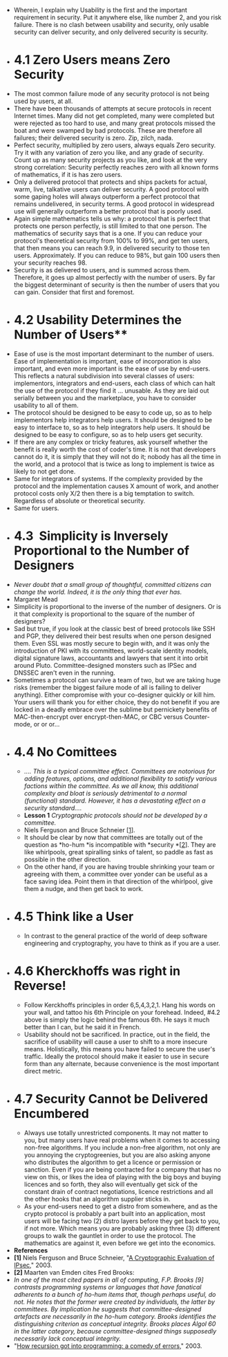 - Wherein, I explain why Usability is the first and the important requirement in security. Put it anywhere else, like number 2, and you risk failure. There is no clash between usability and security, only usable security can deliver security, and only delivered security is security.
- # 4.1 Zero Users means Zero Security
- The most common failure mode of any security protocol is not being used by users, at all.
- There have been thousands of attempts at secure protocols in recent Internet times. Many did not get completed, many were completed but were rejected as too hard to use, and many great protocols missed the boat and were swamped by bad protocols. These are therefore all failures; their delivered security is zero. Zip, zilch, nada.
- Perfect security, multiplied by zero users, always equals Zero security. Try it with any variation of zero you like, and any grade of security. Count up as many security projects as you like, and look at the very strong correlation: Security perfectly reaches zero with all known forms of mathematics, if it is has zero users.
- Only a delivered protocol that protects and ships packets for actual, warm, live, talkative users can deliver security. A good protocol with some gaping holes will always outperform a perfect protocol that remains undelivered, in security terms. A good protocol in widespread use will generally outperform a better protocol that is poorly used.
- Again simple mathematics tells us why: a protocol that is perfect that protects one person perfectly, is still limited to that one person. The mathematics of security says that is a one. If you can reduce your protocol's theoretical security from 100% to 99%, and get ten users, that then means you can reach 9.9, in delivered security to those ten users. Approximately. If you can reduce to 98%, but gain 100 users then your security reaches 98.
- Security is as delivered to users, and is summed across them. Therefore, it goes up almost perfectly with the number of users. By far the biggest determinant of security is then the number of users that you can gain. Consider that first and foremost.
- # 4.2 Usability Determines the Number of Users**
- Ease of use is the most important determinant to the number of users. Ease of implementation is important, ease of incorporation is also important, and even more important is the ease of use by end-users. This reflects a natural subdivision into several classes of users: implementors, integrators and end-users, each class of which can halt the use of the protocol if they find it ... unusable. As they are laid out serially between you and the marketplace, you have to consider usability to all of them.
- The protocol should be designed to be easy to code up, so as to help implementors help integrators help users. It should be designed to be easy to interface to, so as to help integrators help users. It should be designed to be easy to configure, so as to help users get security.
- If there are any complex or tricky features, ask yourself whether the benefit is really worth the cost of coder's time. It is not that developers cannot do it, it is simply that they will not do it; nobody has all the time in the world, and a protocol that is twice as long to implement is twice as likely to not get done.
- Same for integrators of systems. If the complexity provided by the protocol and the implementation causes X amount of work, and another protocol costs only X/2 then there is a big temptation to switch. Regardless of absolute or theoretical security.
- Same for users.
- # 4.3  Simplicity is Inversely Proportional to the Number of Designers
- *Never doubt that a small group of thoughtful, committed citizens can change the world. Indeed, it is the only thing that ever has.*
- Margaret Mead
- Simplicity is proportional to the inverse of the number of designers. Or is it that complexity is proportional to the square of the number of designers?
- Sad but true, if you look at the classic best of breed protocols like SSH and PGP, they delivered their best results when one person designed them. Even SSL was mostly secure to begin with, and it was only the introduction of PKI with its committees, world-scale identity models, digital signature laws, accountants and lawyers that sent it into orbit around Pluto. Committee-designed monsters such as IPSec and DNSSEC aren't even in the running.
- Sometimes a protocol can survive a team of two, but we are taking huge risks (remember the biggest failure mode of all is failing to deliver anything). Either compromise with your co-designer quickly or kill him. Your users will thank you for either choice, they do not benefit if you are locked in a deadly embrace over the sublime but pernickety benefits of MAC-then-encrypt over encrypt-then-MAC, or CBC versus Counter-mode, or or or...
- # 4.4 No Comittees
	- *.... This is a typical committee effect. Committees are notorious for adding features, options, and additional flexibility to satisfy various factions within the committee. As we all know, this additional complexity and bloat is seriously detrimental to a normal (functional) standard. However, it has a devastating effect on a security standard....*
	- **Lesson 1** *Cryptographic protocols should not be developed by a committee.*
	- Niels Ferguson and Bruce Schneier [[1](https://iang.org/ssl/h4_usability_is_number_one.html#ref_1)].
	- It should be clear by now that committees are totally out of the question as *ho-hum *is incompatible with *security *[[2](https://iang.org/ssl/h4_usability_is_number_one.html#ref_2)]. They are like whirlpools, great spiralling sinks of talent, so paddle as fast as possible in the other direction.
	- On the other hand, if you are having trouble shrinking your team or agreeing with them, a committee over yonder can be useful as a face saving idea. Point them in that direction of the whirlpool, give them a nudge, and then get back to work.
- # 4.5 **Think like a User**
	- In contrast to the general practice of the world of deep software engineering and cryptography, you have to think as if you are a user.
- # 4.6 **Kherckhoffs was right in Reverse!**
	- Follow Kerckhoffs principles in order 6,5,4,3,2,1. Hang his words on your wall, and tattoo his 6th Principle on your forehead. Indeed, #4.2 above is simply the logic behind the famous 6th. He says it much better than I can, but he said it in French.
	- Usability should not be sacrificed. In practice, out in the field, the sacrifice of usability will cause a user to shift to a more insecure means. Holistically, this means you have failed to secure the user's traffic. Ideally the protocol should make it easier to use in secure form than any alternate, because convenience is the most important direct metric.
- # 4.7 **Security Cannot be Delivered Encumbered**
	- Always use totally unrestricted components. It may not matter to you, but many users have real problems when it comes to accessing non-free algorithms. If you include a non-free algorithm, not only are you annoying the cryptogreenies, but you are also asking anyone who distributes the algorithm to get a licence or permission or sanction. Even if you are being contracted for a company that has no view on this, or likes the idea of playing with the big boys and buying licences and so forth, they also will eventually get sick of the constant drain of contract negotiations, licence restrictions and all the other hooks that an algorithm supplier sticks in.
	- As your end-users need to get a distro from somewhere, and as the crypto protocol is probably a part built into an application, most users will be facing two (2) distro layers before they get back to you, if not more. Which means you are probably asking three (3) different groups to walk the gauntlet in order to use the protocol. The mathematics are against it, even before we get into the economics.
- **References**
- **[1]** Niels Ferguson and Bruce Schneier, "[A Cryptographic Evaluation of IPsec](https://www.schneier.com/paper-ipsec.html)," 2003.
- **[2]** Maarten van Emden cites Fred Brooks:
- *In one of the most cited papers in all of computing, F.P. Brooks [9] contrasts programming systems or languages that have fanatical adherents to a bunch of ho-hum items that, though perhaps useful, do not. He notes that the former were created by individuals, the latter by committees. By implication he suggests that committee-designed artefacts are necessarily in the ho-hum category. Brooks identifies the distinguishing criterion as *conceptual integrity*. Brooks places Algol 60 in the latter category, because committee-designed things supposedly necessarily lack conceptual integrity.*
- "[How recursion got into programming: a comedy of errors](https://vanemden.wordpress.com/2014/06/18/how-recursion-got-into-programming-a-comedy-of-errors-3/)," 2003.